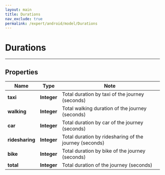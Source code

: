 ```yaml
---
layout: main
title: Durations
nav_exclude: true
permalink: /expert/android/model/Durations
---
```


# Durations

---

## Properties

Name | Type | Note
---- | ---- | ----
**taxi** | **Integer** | Total duration by taxi of the journey (seconds) 
**walking** | **Integer** | Total walking duration of the journey (seconds) 
**car** | **Integer** | Total duration by car of the journey (seconds) 
**ridesharing** | **Integer** | Total duration by ridesharing of the journey (seconds) 
**bike** | **Integer** | Total duration by bike of the journey (seconds) 
**total** | **Integer** | Total duration of the journey (seconds) 

